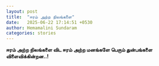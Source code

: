```yaml
---
layout: post
title:  "ஈரம் அற்ற நிலங்களை"
date:   2025-06-22 17:14:51 +0530
author: Hemamalini Sundaram
categories: stories
---
```


**ஈரம் அற்ற நிலங்களை விட ஈரம் அற்ற மனங்களே பெரும் துன்பங்களை விளைவிக்கின்றன..!**
